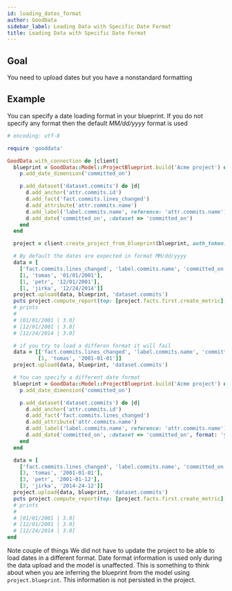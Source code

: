 ```yaml
---
id: loading_dates_format
author: GoodData
sidebar_label: Loading Data with Specific Date Format
title: Loading Data with Specific Date Format
---
```


Goal
-------

You need to upload dates but you have a nonstandard formatting

Example
--------

You can specify a date loading format in your blueprint. If you do not
specify any format then the default *MM/dd/yyyy* format is used


```ruby
# encoding: utf-8

require 'gooddata'

GoodData.with_connection do |client|
  blueprint = GoodData::Model::ProjectBlueprint.build('Acme project') do |p|
    p.add_date_dimension('committed_on')

    p.add_dataset('dataset.commits') do |d|
      d.add_anchor('attr.commits.id')
      d.add_fact('fact.commits.lines_changed')
  	  d.add_attribute('attr.commits.name')
      d.add_label('label.commits.name', reference: 'attr.commits.name')
      d.add_date('committed_on', :dataset => 'committed_on')
    end
  end

  project = client.create_project_from_blueprint(blueprint, auth_token: 'token')

  # By default the dates are expected in format MM/dd/yyyy
  data = [
    ['fact.commits.lines_changed', 'label.commits.name', 'committed_on'],
    [1, 'tomas', '01/01/2001'],
    [1, 'petr', '12/01/2001'],
    [1, 'jirka', '12/24/2014']]
  project.upload(data, blueprint, 'dataset.commits')
  puts project.compute_report(top: [project.facts.first.create_metric], left: ['committed_on.date'])
  # prints
  #
  # [01/01/2001 | 3.0]
  # [12/01/2001 | 3.0]
  # [12/24/2014 | 3.0]

  # if you try to load a differen format it will fail
  data = [['fact.commits.lines_changed', 'label.commits.name', 'committed_on'],
          [1, 'tomas', '2001-01-01']]
  project.upload(data, blueprint, 'dataset.commits')

  # You can specify a different date format
  blueprint = GoodData::Model::ProjectBlueprint.build('Acme project') do |p|
    p.add_date_dimension('committed_on')

    p.add_dataset('dataset.commits') do |d|
      d.add_anchor('attr.commits.id')
      d.add_fact('fact.commits.lines_changed')
  	  d.add_attribute('attr.commits.name')
      d.add_label('label.commits.name', reference: 'attr.commits.name')
      d.add_date('committed_on', :dataset => 'committed_on', format: 'yyyy-dd-MM')
    end
  end

  data = [
    ['fact.commits.lines_changed', 'label.commits.name', 'committed_on'],
    [3, 'tomas', '2001-01-01'],
    [3, 'petr', '2001-01-12'],
    [3, 'jirka', '2014-24-12']]
  project.upload(data, blueprint, 'dataset.commits')
  puts project.compute_report(top: [project.facts.first.create_metric], left: ['committed_on.date'])
  # prints
  #
  # [01/01/2001 | 3.0]
  # [12/01/2001 | 3.0]
  # [12/24/2014 | 3.0]
end  
```

Note couple of things We did not have to update the project to be able
to load dates in a different format. Date format information is used
only during the data upload and the model is unaffected. This is
something to think about when you are inferring the blueprint from the
model using `project.blueprint`. This information is not persisted in
the project.
